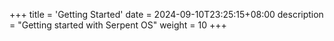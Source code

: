 +++
title = 'Getting Started'
date = 2024-09-10T23:25:15+08:00
description = "Getting started with Serpent OS"
weight = 10
+++
